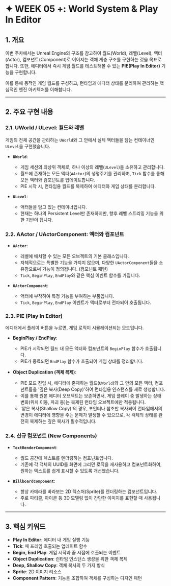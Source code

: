# ✦ WEEK 05 +: World System & Play In Editor

## 1. 개요

이번 주차에서는 Unreal Engine의 구조를 참고하여 월드(World), 레벨(Level), 액터(Actor), 컴포넌트(Component)로 이어지는 객체 계층 구조를 구현하는 것을 목표로 합니다. 또한, 에디터에서 즉시 게임 월드를 테스트해볼 수 있는 **PIE(Play In Editor)** 기능을 구현합니다.

이를 통해 동적인 게임 월드를 구성하고, 런타임과 에디터 상태를 분리하여 관리하는 핵심적인 엔진 아키텍처를 이해합니다.

---

## 2. 주요 구현 내용

### 2.1. UWorld / ULevel: 월드와 레벨

게임의 전체 공간을 관리하는 `UWorld`와 그 안에서 실제 액터들을 담는 컨테이너인 `ULevel`을 구현했습니다.

- **`UWorld`**:
    - 게임 세션의 최상위 객체로, 하나 이상의 레벨(`ULevel`)을 소유하고 관리합니다.
    - 월드에 존재하는 모든 액터(`AActor`)의 생명주기를 관리하며, `Tick` 함수를 통해 모든 액터와 컴포넌트를 업데이트합니다.
    - PIE 시작 시, 런타임용 월드를 복제하여 에디터와 게임 상태를 분리합니다.

- **`ULevel`**:
    - 액터들을 담고 있는 컨테이너입니다.
    - 현재는 하나의 Persistent Level만 존재하지만, 향후 레벨 스트리밍 기능을 위한 기반이 됩니다.

### 2.2. AActor / UActorComponent: 액터와 컴포넌트

- **`AActor`**:
    - 레벨에 배치할 수 있는 모든 오브젝트의 기본 클래스입니다.
    - 자체적으로는 특별한 기능을 가지지 않으며, 다양한 `UActorComponent`들을 소유함으로써 기능이 정의됩니다. (컴포넌트 패턴)
    - `Tick`, `BeginPlay`, `EndPlay`와 같은 핵심 이벤트 함수를 가집니다.

- **`UActorComponent`**:
    - 액터에 부착하여 특정 기능을 부여하는 부품입니다.
    - `Tick`, `BeginPlay`, `EndPlay` 이벤트가 액터로부터 전파되어 호출됩니다.

### 2.3. PIE (Play In Editor)

에디터에서 플레이 버튼을 누르면, 게임 로직이 시뮬레이션되는 모드입니다.

- **BeginPlay / EndPlay**:
    - PIE가 시작되면 월드 내 모든 액터와 컴포넌트의 `BeginPlay` 함수가 호출됩니다.
    - PIE가 종료되면 `EndPlay` 함수가 호출되어 게임 상태를 정리합니다.

- **Object Duplication (객체 복제)**:
    - PIE 모드 진입 시, 에디터에 존재하는 월드(`UWorld`)와 그 안의 모든 액터, 컴포넌트들을 '깊은 복사(Deep Copy)'하여 런타임용 인스턴스를 새로 생성합니다.
    - 이를 통해 원본 에디터 오브젝트는 보존하면서, 게임 플레이 중 발생하는 상태 변화(위치 이동, 파괴 등)는 복제된 런타임 오브젝트에만 적용됩니다.
    - '얕은 복사(Shallow Copy)'의 경우, 포인터나 참조만 복사되어 런타임에서의 변경이 에디터에 영향을 주는 문제가 발생할 수 있으므로, 각 객체의 상태를 완전히 복제하는 깊은 복사가 필수적입니다.

### 2.4. 신규 컴포넌트 (New Components)

- **`TextRenderComponent`**:
    - 월드 공간에 텍스트를 렌더링하는 컴포넌트입니다.
    - 기존에 각 객체의 UUID를 화면에 그리던 로직을 재사용하고 컴포넌트화하여, 원하는 텍스트를 쉽게 표시할 수 있도록 개선했습니다.

- **`BillboardComponent`**:
    - 항상 카메라를 바라보는 2D 텍스처(Sprite)를 렌더링하는 컴포넌트입니다.
    - 주로 파티클, 아이콘 등 3D 모델링 없이 간단한 이미지를 표현할 때 사용됩니다.

---

## 3. 핵심 키워드

- **Play In Editor**: 에디터 내 게임 실행 기능
- **Tick**: 매 프레임 호출되는 업데이트 함수
- **Begin, End Play**: 게임 시작과 끝 시점에 호출되는 이벤트
- **Object Duplication**: 런타임 인스턴스 생성을 위한 객체 복제
- **Deep, Shallow Copy**: 객체 복사의 두 가지 방식
- **Sprite**: 2D 이미지 리소스
- **Component Pattern**: 기능을 조합하여 객체를 구성하는 디자인 패턴
